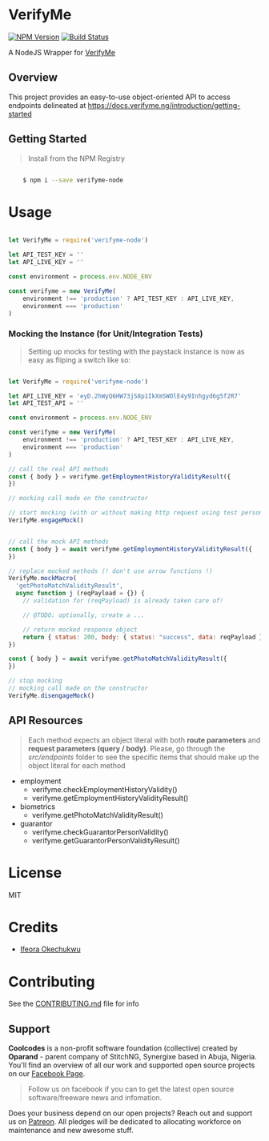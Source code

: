 # VerifyMe

[![NPM Version][npm-image]][npm-url]
[![Build Status][travis-image]][travis-url]

A NodeJS Wrapper for [VerifyMe](https://www.verifyme.ng/)

## Overview
This project provides an easy-to-use object-oriented API to access endpoints delineated at https://docs.verifyme.ng/introduction/getting-started

## Getting Started

>Install from the NPM Registry

```bash

    $ npm i --save verifyme-node

```

# Usage

```js

let VerifyMe = require('verifyme-node')

let API_TEST_KEY = ''
let API_LIVE_KEY = ''

const environment = process.env.NODE_ENV

const verifyme = new VerifyMe(
    environment !== 'production' ? API_TEST_KEY : API_LIVE_KEY,
    environment === 'production'
)
```

### Mocking the Instance (for Unit/Integration Tests)
>Setting up mocks for testing with the paystack instance is now as easy as fliping a switch like so:

```js

let VerifyMe = require('verifyme-node')

let API_LIVE_KEY = 'eyD.2hWyQ6HW73jS8p1IkXmSWOlE4y9Inhgyd6g5f2R7'
let API_TEST_API = ''

const environment = process.env.NODE_ENV

const verifyme = new VerifyMe(
    environment !== 'production' ? API_TEST_KEY : API_LIVE_KEY,
    environment === 'production'
)

// call the real API methods
const { body } = verifyme.getEmploymentHistoryValidityResult({
})

// mocking call made on the constructor

// start mocking (with or without making http request using test persona)
VerifyMe.engageMock()


// call the mock API methods
const { body } = await verifyme.getEmploymentHistoryValidityResult({
})

// replace mocked methods (! don't use arrow functions !)
VerifyMe.mockMacro(
  'getPhotoMatchValidityResult', 
  async function j (reqPayload = {}) {
    // validation for (reqPayload) is already taken care of!

    // @TODO: optionally, create a ...

    // return mocked response object
    return { status: 200, body: { status: "success", data: reqPayload } };
})

const { body } = await verifyme.getPhotoMatchValidityResult({
})

// stop mocking
// mocking call made on the constructor
VerifyMe.disengageMock()
```

## API Resources

>Each method expects an object literal with both **route parameters** and **request parameters (query / body)**. Please, go through the _src/endpoints_ folder to see the specific items that should make up the object literal for each method

- employment
  - verifyme.checkEmploymentHistoryValidity()
  - verifyme.getEmploymentHistoryValidityResult()
- biometrics
  - verifyme.getPhotoMatchValidityResult()
- guarantor
  - verifyme.checkGuarantorPersonValidity()
  - verifyme.getGuarantorPersonValidityResult()

# License

MIT

# Credits

- [Ifeora Okechukwu](https://twitter.com/isocroft)

# Contributing

See the [CONTRIBUTING.md](https://github.com/isocroft/verifyme/blob/main/CONTRIBUTING.md) file for info

[npm-image]: https://img.shields.io/npm/v/verifyme-node.svg?style=flat-square
[npm-url]: https://npmjs.org/package/verifyme-node

[travis-image]: https://img.shields.io/travis/isocroft/verifyme/main.svg?style=flat-square
[travis-url]: https://travis-ci.org/isocroft/verifyme

## Support 

**Coolcodes** is a non-profit software foundation (collective) created by **Oparand** - parent company of StitchNG, Synergixe based in Abuja, Nigeria. You'll find an overview of all our work and supported open source projects on our [Facebook Page](https://www.facebook.com/coolcodes/).

>Follow us on facebook if you can to get the latest open source software/freeware news and infomation.

Does your business depend on our open projects? Reach out and support us on [Patreon](https://www.patreon.com/coolcodes/). All pledges will be dedicated to allocating workforce on maintenance and new awesome stuff.
